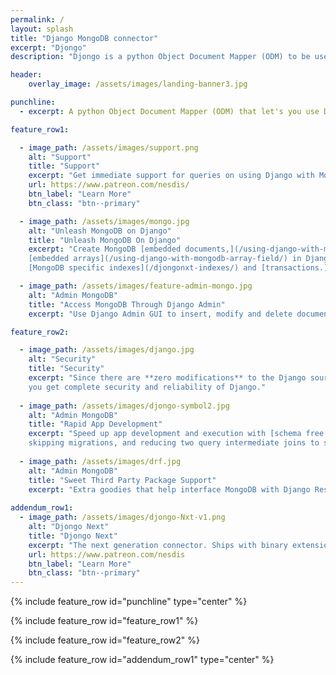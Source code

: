 ```yaml
---
permalink: /
layout: splash
title: "Django MongoDB connector"
excerpt: "Djongo"
description: "Djongo is a python Object Document Mapper (ODM) to be used with Django and MongoDB. Use Django Admin to directly add and modify documents stored in MongoDB. Use other contrib modules such as Auth and Sessions without any changes"

header:
    overlay_image: /assets/images/landing-banner3.jpg

punchline:
  - excerpt: A python Object Document Mapper (ODM) that let's you use Django with MongoDB *without* changing the Django ORM.

feature_row1:

  - image_path: /assets/images/support.png
    alt: "Support"
    title: "Support"
    excerpt: "Get immediate support for queries on using Django with MongoDB."
    url: https://www.patreon.com/nesdis/
    btn_label: "Learn More"
    btn_class: "btn--primary"

  - image_path: /assets/images/mongo.jpg
    alt: "Unleash MongoDB on Django"
    title: "Unleash MongoDB On Django"
    excerpt: "Create MongoDB [embedded documents,](/using-django-with-mongodb-data-fields/) 
    [embedded arrays](/using-django-with-mongodb-array-field/) in Django Models,
    [MongoDB specific indexes](/djongonxt-indexes/) and [transactions.](/djongonxt-database-transactions/)"

  - image_path: /assets/images/feature-admin-mongo.jpg
    alt: "Admin MongoDB"
    title: "Access MongoDB Through Django Admin"
    excerpt: "Use Django Admin GUI to insert, modify and delete documents in MongoDB."

feature_row2:

  - image_path: /assets/images/django.jpg
    alt: "Security"
    title: "Security"
    excerpt: "Since there are **zero modifications** to the Django source code, 
    you get complete security and reliability of Django."
    
  - image_path: /assets/images/djongo-symbol2.jpg
    alt: "Admin MongoDB"
    title: "Rapid App Development"
    excerpt: "Speed up app development and execution with [schema free models](integrating-django-with-mongodb/#enforce-schema), 
    skipping migrations, and reducing two query intermediate joins to single query [direct joins.](/using-django-with-mongodb-array-reference-field/)"
    
  - image_path: /assets/images/drf.jpg
    alt: "Admin MongoDB"
    title: "Sweet Third Party Package Support"
    excerpt: "Extra goodies that help interface MongoDB with Django Rest Framework."        
    
addendum_row1:
  - image_path: /assets/images/djongo-Nxt-v1.png
    alt: "Djongo Next"
    title: "Djongo Next"
    excerpt: "The next generation connector. Ships with binary extensions for professional usage."
    url: https://www.patreon.com/nesdis
    btn_label: "Learn More"
    btn_class: "btn--primary"
---
```



{% include feature_row id="punchline" type="center" %}

{% include feature_row id="feature_row1" %}

{% include feature_row id="feature_row2" %}

{% include feature_row id="addendum_row1" type="center" %}

